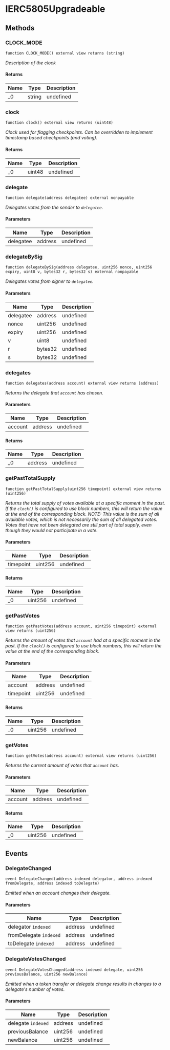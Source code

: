 # IERC5805Upgradeable









## Methods

### CLOCK_MODE

```solidity
function CLOCK_MODE() external view returns (string)
```



*Description of the clock*


#### Returns

| Name | Type | Description |
|---|---|---|
| _0 | string | undefined |

### clock

```solidity
function clock() external view returns (uint48)
```



*Clock used for flagging checkpoints. Can be overridden to implement timestamp based checkpoints (and voting).*


#### Returns

| Name | Type | Description |
|---|---|---|
| _0 | uint48 | undefined |

### delegate

```solidity
function delegate(address delegatee) external nonpayable
```



*Delegates votes from the sender to `delegatee`.*

#### Parameters

| Name | Type | Description |
|---|---|---|
| delegatee | address | undefined |

### delegateBySig

```solidity
function delegateBySig(address delegatee, uint256 nonce, uint256 expiry, uint8 v, bytes32 r, bytes32 s) external nonpayable
```



*Delegates votes from signer to `delegatee`.*

#### Parameters

| Name | Type | Description |
|---|---|---|
| delegatee | address | undefined |
| nonce | uint256 | undefined |
| expiry | uint256 | undefined |
| v | uint8 | undefined |
| r | bytes32 | undefined |
| s | bytes32 | undefined |

### delegates

```solidity
function delegates(address account) external view returns (address)
```



*Returns the delegate that `account` has chosen.*

#### Parameters

| Name | Type | Description |
|---|---|---|
| account | address | undefined |

#### Returns

| Name | Type | Description |
|---|---|---|
| _0 | address | undefined |

### getPastTotalSupply

```solidity
function getPastTotalSupply(uint256 timepoint) external view returns (uint256)
```



*Returns the total supply of votes available at a specific moment in the past. If the `clock()` is configured to use block numbers, this will return the value at the end of the corresponding block. NOTE: This value is the sum of all available votes, which is not necessarily the sum of all delegated votes. Votes that have not been delegated are still part of total supply, even though they would not participate in a vote.*

#### Parameters

| Name | Type | Description |
|---|---|---|
| timepoint | uint256 | undefined |

#### Returns

| Name | Type | Description |
|---|---|---|
| _0 | uint256 | undefined |

### getPastVotes

```solidity
function getPastVotes(address account, uint256 timepoint) external view returns (uint256)
```



*Returns the amount of votes that `account` had at a specific moment in the past. If the `clock()` is configured to use block numbers, this will return the value at the end of the corresponding block.*

#### Parameters

| Name | Type | Description |
|---|---|---|
| account | address | undefined |
| timepoint | uint256 | undefined |

#### Returns

| Name | Type | Description |
|---|---|---|
| _0 | uint256 | undefined |

### getVotes

```solidity
function getVotes(address account) external view returns (uint256)
```



*Returns the current amount of votes that `account` has.*

#### Parameters

| Name | Type | Description |
|---|---|---|
| account | address | undefined |

#### Returns

| Name | Type | Description |
|---|---|---|
| _0 | uint256 | undefined |



## Events

### DelegateChanged

```solidity
event DelegateChanged(address indexed delegator, address indexed fromDelegate, address indexed toDelegate)
```



*Emitted when an account changes their delegate.*

#### Parameters

| Name | Type | Description |
|---|---|---|
| delegator `indexed` | address | undefined |
| fromDelegate `indexed` | address | undefined |
| toDelegate `indexed` | address | undefined |

### DelegateVotesChanged

```solidity
event DelegateVotesChanged(address indexed delegate, uint256 previousBalance, uint256 newBalance)
```



*Emitted when a token transfer or delegate change results in changes to a delegate&#39;s number of votes.*

#### Parameters

| Name | Type | Description |
|---|---|---|
| delegate `indexed` | address | undefined |
| previousBalance  | uint256 | undefined |
| newBalance  | uint256 | undefined |



